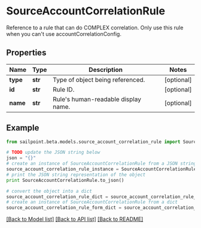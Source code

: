 # SourceAccountCorrelationRule

Reference to a rule that can do COMPLEX correlation. Only use this rule when you can't use accountCorrelationConfig.

## Properties

Name | Type | Description | Notes
------------ | ------------- | ------------- | -------------
**type** | **str** | Type of object being referenced. | [optional] 
**id** | **str** | Rule ID. | [optional] 
**name** | **str** | Rule&#39;s human-readable display name. | [optional] 

## Example

```python
from sailpoint.beta.models.source_account_correlation_rule import SourceAccountCorrelationRule

# TODO update the JSON string below
json = "{}"
# create an instance of SourceAccountCorrelationRule from a JSON string
source_account_correlation_rule_instance = SourceAccountCorrelationRule.from_json(json)
# print the JSON string representation of the object
print SourceAccountCorrelationRule.to_json()

# convert the object into a dict
source_account_correlation_rule_dict = source_account_correlation_rule_instance.to_dict()
# create an instance of SourceAccountCorrelationRule from a dict
source_account_correlation_rule_form_dict = source_account_correlation_rule.from_dict(source_account_correlation_rule_dict)
```
[[Back to Model list]](../README.md#documentation-for-models) [[Back to API list]](../README.md#documentation-for-api-endpoints) [[Back to README]](../README.md)


